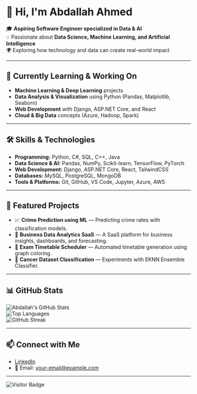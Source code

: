 # 👋 Hi, I'm Abdallah Ahmed  

🎓 **Aspiring Software Engineer specialized in Data & AI**  
💡 Passionate about **Data Science, Machine Learning, and Artificial Intelligence**  
🌍 Exploring how technology and data can create real-world impact  

---

## 🌱 Currently Learning & Working On
- **Machine Learning & Deep Learning** projects  
- **Data Analysis & Visualization** using Python (Pandas, Matplotlib, Seaborn)  
- **Web Development** with Django, ASP.NET Core, and React  
- **Cloud & Big Data** concepts (Azure, Hadoop, Spark)  

---

## 🛠️ Skills & Technologies
- **Programming:** Python, C#, SQL, C++, Java  
- **Data Science & AI:** Pandas, NumPy, Scikit-learn, TensorFlow, PyTorch  
- **Web Development:** Django, ASP.NET Core, React, TailwindCSS  
- **Databases:** MySQL, PostgreSQL, MongoDB  
- **Tools & Platforms:** Git, GitHub, VS Code, Jupyter, Azure, AWS  

---

## 🚀 Featured Projects
- 📈 **Crime Prediction using ML** — Predicting crime rates with classification models.  
- 🏪 **Business Data Analytics SaaS** — A SaaS platform for business insights, dashboards, and forecasting.  
- 📅 **Exam Timetable Scheduler** — Automated timetable generation using graph coloring.  
- 🧬 **Cancer Dataset Classification** — Experiments with EKNN Ensemble Classifier.  

---

## 📊 GitHub Stats
![Abdallah's GitHub Stats](https://github-readme-stats.vercel.app/api?username=USERNAME&show_icons=true&theme=tokyonight)  
![Top Languages](https://github-readme-stats.vercel.app/api/top-langs/?username=USERNAME&layout=compact&theme=tokyonight)  
![GitHub Streak](https://streak-stats.demolab.com/?user=USERNAME&theme=tokyonight)  

---

## 📫 Connect with Me
- [LinkedIn](https://linkedin.com/in/your-link)  
- 📧 Email: your-email@example.com  

---

![Visitor Badge](https://visitor-badge.laobi.icu/badge?page_id=USERNAME)


